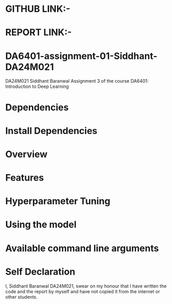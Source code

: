 # GITHUB LINK:-
# REPORT LINK:- 





# DA6401-assignment-01-Siddhant-DA24M021
DA24M021 Siddhant Baranwal Assignment 3 of the course DA6401: Introduction to Deep Learning


# Dependencies


# Install Dependencies


# Overview



# Features


# Hyperparameter Tuning


# Using the model



# Available command line arguments


# Self Declaration
I, Siddhant Baranwal DA24M021, swear on my honour that I have written the code and the report by myself and have not copied it from the internet or other students.